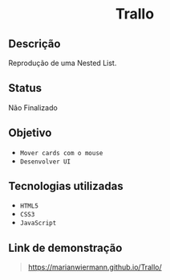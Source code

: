 <h1 align="center"> Trallo </h1>

## Descrição

Reprodução de uma Nested List.

<!-- <p align="center"><img src="assets/GIF.gif"></p> -->

## Status

Não Finalizado

## Objetivo

- `Mover cards com o mouse`
- `Desenvolver UI`

## Tecnologias utilizadas

- `HTML5`
- `CSS3`
- `JavaScript`

## Link de demonstração

> https://marianwiermann.github.io/Trallo/
